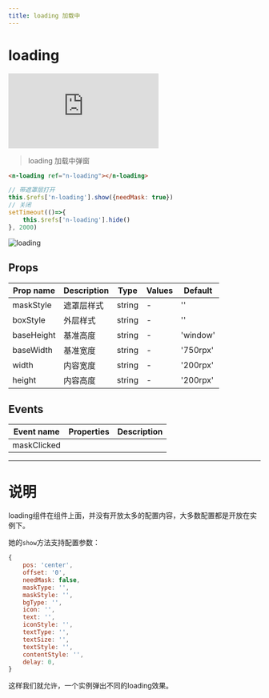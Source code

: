 ```yaml
---
title: loading 加载中
---
```


# loading

<div class="demo-box">
	<iframe scrolling="auto" frameborder="0" src="http://www.redou.vip/npro/#/pages/pop/loading" class="demo-box-iframe"></iframe>
</div>

> loading 加载中弹窗

```html
<n-loading ref="n-loading"></n-loading>
```

```js
// 带遮罩层打开
this.$refs['n-loading'].show({needMask: true})
// 关闭
setTimeout(()=>{
	this.$refs['n-loading'].hide()
}, 2000)
```

![loading](/img/coms/loading.jpg)

## Props

| Prop name  | Description | Type   | Values | Default  |
| ---------- | ----------- | ------ | ------ | -------- |
| maskStyle  | 遮罩层样式  | string | -      | ''       |
| boxStyle   | 外层样式    | string | -      | ''       |
| baseHeight | 基准高度    | string | -      | 'window' |
| baseWidth  | 基准宽度    | string | -      | '750rpx' |
| width      | 内容宽度    | string | -      | '200rpx' |
| height     | 内容高度    | string | -      | '200rpx' |

## Events

| Event name  | Properties | Description |
| ----------- | ---------- | ----------- |
| maskClicked |            |

---

# 说明

loading组件在组件上面，并没有开放太多的配置内容，大多数配置都是开放在实例下。

她的`show`方法支持配置参数：

```js
{
	pos: 'center',
	offset: '0',
	needMask: false,
	maskType: '',
	maskStyle: '',
	bgType: '',
	icon: '',
	text: '',
	iconStyle: '',
	textType: '',
	textSize: '',
	textStyle: '',
	contentStyle: '',
	delay: 0,
}
```

这样我们就允许，一个实例弹出不同的loading效果。
